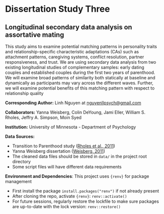 # Dissertation Study Three
## Longitudinal secondary data analysis on assortative mating

This study aims to examine potential matching patterns in personality traits
and relationship-specific characteristic adaptations (CAs) such as attachment patterns, caregiving
systems, conflict resolution, partner responsiveness, and trust. We are using secondary data
analysis from two existing longitudinal studies of complementary samples: early dating couples
and established couples during the first two years of parenthood. We will examine broad patterns
of similarity both statically at baseline and dynamically as participants may vary across the
different waves. Further, we will examine potential benefits of this matching pattern with respect
to relationship quality

**Corresponding Author:** Linh Nguyen at nguyenllpsych@gmail.com

**Collaborators:** Yanna Weisberg, Colin DeYoung, Jami Eller, William S. Rholes, Jeffry A. Simpson, Moin Syed

**Institution:** University of Minnesota - Department of Psychology

**Data Sources:**

- Transition to Parenthood study ([Rholes et al., 2011](https://doi.org/10.1037/a0022802))
- Yanna Weisberg dissertation ([Weisberg, 2011](https://www.proquest.com/docview/1427860272/DC66D2EE614E411BPQ))
- The cleaned data files should be stored in `data/` in the project root directory
- Some script files will have different data requirements

**Environment and Dependencies**: This project uses `{renv}` for package management

- First install the package `install.packages("renv")` if not already present
- After cloning the repo, activate `{renv}`: `renv::activate()`
- For future sessions, regularly restore the lockfile to make sure packages are up-to-date with the lock version: `renv::restore()`